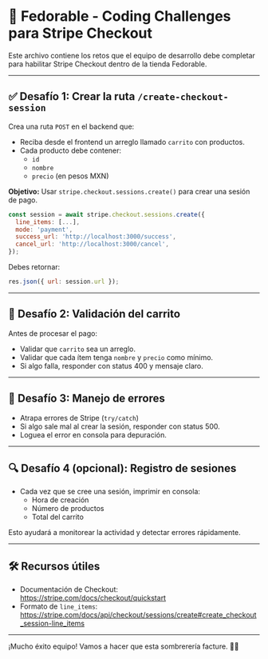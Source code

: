 # 🧪 Fedorable - Coding Challenges para Stripe Checkout

Este archivo contiene los retos que el equipo de desarrollo debe completar para habilitar Stripe Checkout dentro de la tienda Fedorable.

---

## ✅ Desafío 1: Crear la ruta `/create-checkout-session`

Crea una ruta `POST` en el backend que:

- Reciba desde el frontend un arreglo llamado `carrito` con productos.
- Cada producto debe contener:
  - `id`
  - `nombre`
  - `precio` (en pesos MXN)

**Objetivo:** Usar `stripe.checkout.sessions.create()` para crear una sesión de pago.

```js
const session = await stripe.checkout.sessions.create({
  line_items: [...],
  mode: 'payment',
  success_url: 'http://localhost:3000/success',
  cancel_url: 'http://localhost:3000/cancel',
});
```

Debes retornar:

```js
res.json({ url: session.url });
```

---

## 🧪 Desafío 2: Validación del carrito

Antes de procesar el pago:

- Validar que `carrito` sea un arreglo.
- Validar que cada ítem tenga `nombre` y `precio` como mínimo.
- Si algo falla, responder con status 400 y mensaje claro.

---

## 🚨 Desafío 3: Manejo de errores

- Atrapa errores de Stripe (`try/catch`)
- Si algo sale mal al crear la sesión, responder con status 500.
- Loguea el error en consola para depuración.

---

## 🔍 Desafío 4 (opcional): Registro de sesiones

- Cada vez que se cree una sesión, imprimir en consola:
  - Hora de creación
  - Número de productos
  - Total del carrito

Esto ayudará a monitorear la actividad y detectar errores rápidamente.

---

## 🛠️ Recursos útiles

- Documentación de Checkout:
  https://stripe.com/docs/checkout/quickstart
- Formato de `line_items`:
  https://stripe.com/docs/api/checkout/sessions/create#create_checkout_session-line_items

---

¡Mucho éxito equipo! Vamos a hacer que esta sombrerería facture. 🧢💸
